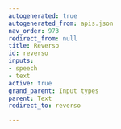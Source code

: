 ```yaml
---
autogenerated: true
autogenerated_from: apis.json
nav_order: 973
redirect_from: null
title: Reverso
id: reverso
inputs:
- speech
- text
active: true
grand_parent: Input types
parent: Text
redirect_to: reverso

---
```



